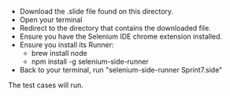 - Download the .slide file found on this directory.
- Open your terminal
- Redirect to the directory that contains the downloaded file.
- Ensure you have the Selenium IDE chrome extension installed.
- Ensure you install its Runner: 
    - brew install node
    - npm install -g selenium-side-runner
- Back to your terminal, run "selenium-side-runner Sprint7.side"

The test cases will run.
